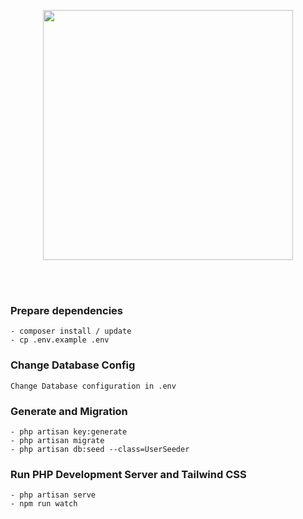 <p align="center"><a href="https://laravel.com" target="_blank"><img src="https://raw.githubusercontent.com/laravel/art/master/logo-lockup/5%20SVG/2%20CMYK/1%20Full%20Color/laravel-logolockup-cmyk-red.svg" width="400"></a></p>

<br></br>
### Prepare dependencies
    - composer install / update
    - cp .env.example .env

### Change Database Config
    Change Database configuration in .env

### Generate and Migration
    - php artisan key:generate
    - php artisan migrate
    - php artisan db:seed --class=UserSeeder

### Run PHP Development Server and Tailwind CSS
    - php artisan serve
    - npm run watch
